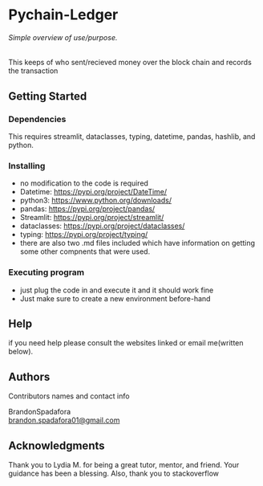 # Pychain-Ledger

###### Simple overview of use/purpose.
This keeps of who sent/recieved money over the block chain and records the transaction
## Getting Started

### Dependencies

This requires streamlit, dataclasses, typing,
datetime, pandas, hashlib, and python. 

### Installing

* no modification to the code is required
* Datetime: https://pypi.org/project/DateTime/
* python3: https://www.python.org/downloads/
* pandas: https://pypi.org/project/pandas/
* Streamlit: https://pypi.org/project/streamlit/
* dataclasses: https://pypi.org/project/dataclasses/
* typing: https://pypi.org/project/typing/
* there are also two .md files included which have information on getting some other 
compnents that were used.
### Executing program

* just plug the code in and execute it and it should work fine
* Just make sure to create a new environment before-hand

## Help

if you need help please consult the websites linked or email me(written below).

## Authors

Contributors names and contact info

BrandonSpadafora  
brandon.spadafora01@gmail.com

## Acknowledgments
Thank you to Lydia M. for being a great tutor, mentor, and friend. Your guidance has been a blessing. 
Also, thank you to stackoverflow
